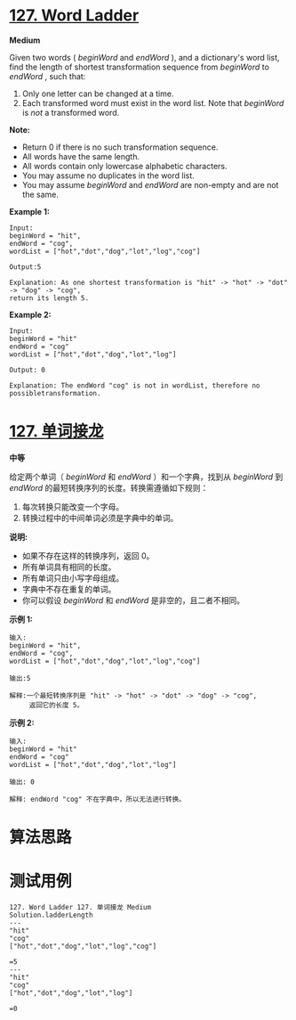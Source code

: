 # [127. Word Ladder][enTitle]

**Medium**

Given two words ( *beginWord*  and  *endWord* ), and a dictionary's word list, find the length of shortest transformation sequence from  *beginWord*  to  *endWord* , such that:

1. Only one letter can be changed at a time. 
2. Each transformed word must exist in the word list. Note that  *beginWord*  is  *not*  a transformed word.

**Note:** 

- Return 0 if there is no such transformation sequence. 
- All words have the same length. 
- All words contain only lowercase alphabetic characters. 
- You may assume no duplicates in the word list. 
- You may assume  *beginWord*  and  *endWord*  are non-empty and are not the same.

**Example 1:** 

```
Input:
beginWord = "hit",
endWord = "cog",
wordList = ["hot","dot","dog","lot","log","cog"]

Output:5

Explanation: As one shortest transformation is "hit" -> "hot" -> "dot" -> "dog" -> "cog",
return its length 5.

```

**Example 2:** 

```
Input:
beginWord = "hit"
endWord = "cog"
wordList = ["hot","dot","dog","lot","log"]

Output: 0

Explanation: The endWord "cog" is not in wordList, therefore no possibletransformation.

```


# [127. 单词接龙][cnTitle]

**中等**

给定两个单词（ *beginWord* 和  *endWord* ）和一个字典，找到从  *beginWord*  到  *endWord*  的最短转换序列的长度。转换需遵循如下规则：

1. 每次转换只能改变一个字母。 
2. 转换过程中的中间单词必须是字典中的单词。

**说明:** 

- 如果不存在这样的转换序列，返回 0。 
- 所有单词具有相同的长度。 
- 所有单词只由小写字母组成。 
- 字典中不存在重复的单词。 
- 你可以假设  *beginWord*  和  *endWord* 是非空的，且二者不相同。

**示例 1:** 

```
输入:
beginWord = "hit",
endWord = "cog",
wordList = ["hot","dot","dog","lot","log","cog"]

输出:5

解释:一个最短转换序列是 "hit" -> "hot" -> "dot" -> "dog" -> "cog",
     返回它的长度 5。

```

**示例 2:** 

```
输入:
beginWord = "hit"
endWord = "cog"
wordList = ["hot","dot","dog","lot","log"]

输出: 0

解释: endWord "cog" 不在字典中，所以无法进行转换。
```


# 算法思路

# 测试用例
```
127. Word Ladder 127. 单词接龙 Medium
Solution.ladderLength
---
"hit"
"cog"
["hot","dot","dog","lot","log","cog"]

=5
---
"hit"
"cog"
["hot","dot","dog","lot","log"]

=0
```

[enTitle]: https://leetcode.com/problems/word-ladder/
[cnTitle]: https://leetcode-cn.com/problems/word-ladder/
